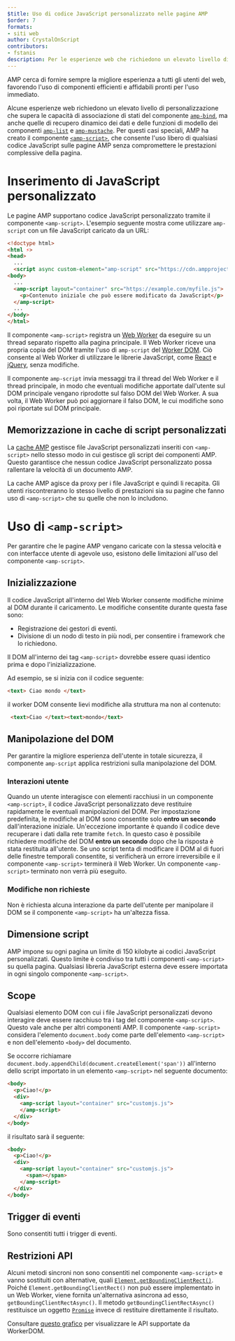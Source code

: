 ```yaml
---
$title: Uso di codice JavaScript personalizzato nelle pagine AMP
$order: 7
formats:
- siti web
author: CrystalOnScript
contributors:
- fstanis
description: Per le esperienze web che richiedono un elevato livello di personalizzazione, AMP ha creato amp-script, un componente che consente l'uso libero di qualunque codice JavaScript nella pagina AMP, senza compromettere le prestazioni complessive della pagina.
---
```


AMP cerca di fornire sempre la migliore esperienza a tutti gli utenti del web, favorendo l'uso di componenti efficienti e affidabili pronti per l'uso immediato.

Alcune esperienze web richiedono un elevato livello di personalizzazione che supera le capacità di associazione di stati del componente [`amp-bind`](../../../documentation/components/reference/amp-bind.md?format=websites), ma anche quelle di recupero dinamico dei dati e delle funzioni di modello dei componenti [`amp-list`](../../../documentation/components/reference/amp-list.md?format=websites) e [`amp-mustache`](../../../documentation/components/reference/amp-mustache.md?format=websites). Per questi casi speciali, AMP ha creato il componente [`<amp-script>`](../../../documentation/components/reference/amp-script.md?format=websites), che consente l'uso libero di qualsiasi codice JavaScript sulle pagine AMP senza compromettere le prestazioni complessive della pagina.

# Inserimento di JavaScript personalizzato

Le pagine AMP supportano codice JavaScript personalizzato tramite il componente `<amp-script>`. L'esempio seguente mostra come utilizzare `amp-script` con un file JavaScript caricato da un URL:

```html
<!doctype html>
<html ⚡>
<head>
  ...
  <script async custom-element="amp-script" src="https://cdn.ampproject.org/v0/amp-script-0.1.js"></script>
<body>
  ...
  <amp-script layout="container" src="https://example.com/myfile.js">
    <p>Contenuto iniziale che può essere modificato da JavaScript</p>
  </amp-script>
  ...
</body>
</html>
```

Il componente `<amp-script>` registra un [Web Worker](https://developer.mozilla.org/en-US/docs/Web/API/Web_Workers_API) da eseguire su un thread separato rispetto alla pagina principale. Il Web Worker riceve una propria copia del DOM tramite l'uso di `amp-script` del [Worker DOM](https://github.com/ampproject/worker-dom). Ciò consente al Web Worker di utilizzare le librerie JavaScript, come [React](https://reactjs.org/) e [jQuery](https://jquery.com/), senza modifiche.

Il componente `amp-script` invia messaggi tra il thread del Web Worker e il thread principale, in modo che eventuali modifiche apportate dall'utente sul DOM principale vengano riprodotte sul falso DOM del Web Worker. A sua volta, il Web Worker può poi aggiornare il falso DOM, le cui modifiche sono poi riportate sul DOM principale.

## Memorizzazione in cache di script personalizzati

La [cache AMP](../../../documentation/guides-and-tutorials/learn/amp-caches-and-cors/how_amp_pages_are_cached.md) gestisce file JavaScript personalizzati inseriti con `<amp-script>` nello stesso modo in cui gestisce gli script dei componenti AMP. Questo garantisce che nessun codice JavaScript personalizzato possa rallentare la velocità di un documento AMP.

La cache AMP agisce da proxy per i file JavaScript e quindi li recapita. Gli utenti riscontreranno lo stesso livello di prestazioni sia su pagine che fanno uso di `<amp-script>` che su quelle che non lo includono.

# Uso di `<amp-script>`

Per garantire che le pagine AMP vengano caricate con la stessa velocità e con interfacce utente di agevole uso, esistono delle limitazioni all'uso del componente `<amp-script>`.

## Inizializzazione

Il codice JavaScript all'interno del Web Worker consente modifiche minime al DOM durante il caricamento. Le modifiche consentite durante questa fase sono:

- Registrazione dei gestori di eventi.
- Divisione di un nodo di testo in più nodi, per consentire i framework che lo richiedono.

Il DOM all'interno dei tag `<amp-script>` dovrebbe essere quasi identico prima e dopo l'inizializzazione.

Ad esempio, se si inizia con il codice seguente:

```html
<text> Ciao mondo </text>
```

il worker DOM consente lievi modifiche alla struttura ma non al contenuto:

```html
 <text>Ciao </text><text>mondo</text>
```

## Manipolazione del DOM

Per garantire la migliore esperienza dell'utente in totale sicurezza, il componente `amp-script` applica restrizioni sulla manipolazione del DOM.

### Interazioni utente

Quando un utente interagisce con elementi racchiusi in un componente `<amp-script>`, il codice JavaScript personalizzato deve restituire rapidamente le eventuali manipolazioni del DOM. Per impostazione predefinita, le modifiche al DOM sono consentite solo **entro un secondo** dall'interazione iniziale. Un'eccezione importante è quando il codice deve recuperare i dati dalla rete tramite `fetch`. In questo caso è possibile richiedere modifiche del DOM **entro un secondo** dopo che la risposta è stata restituita all'utente. Se uno script tenta di modificare il DOM al di fuori delle finestre temporali consentite, si verificherà un errore irreversibile e il componente `<amp-script>` terminerà il Web Worker. Un componente `<amp-script>` terminato non verrà più eseguito.

### Modifiche non richieste

Non è richiesta alcuna interazione da parte dell'utente per manipolare il DOM se il componente `<amp-script>` ha un'altezza fissa.

## Dimensione script

AMP impone su ogni pagina un limite di 150 kilobyte ai codici JavaScript personalizzati. Questo limite è condiviso tra tutti i componenti `<amp-script>` su quella pagina. Qualsiasi libreria JavaScript esterna deve essere importata in ogni singolo componente `<amp-script>`.

## Scope

Qualsiasi elemento DOM con cui i file JavaScript personalizzati devono interagire deve essere racchiuso tra i tag del componente `<amp-script>`. Questo vale anche per altri componenti AMP. Il componente `<amp-script>` considera l'elemento `document.body` come parte dell'elemento `<amp-script>` e non dell'elemento `<body>` del documento.

Se occorre richiamare `document.body.appendChild(document.createElement('span'))` all'interno dello script importato in un elemento `<amp-script>` nel seguente documento:

```html
<body>
  <p>Ciao!</p>
  <div>
    <amp-script layout="container" src="customjs.js">
    </amp-script>
  </div>
</body>
```

il risultato sarà il seguente:

```html
<body>
  <p>Ciao!</p>
  <div>
    <amp-script layout="container" src="customjs.js">
      <span></span>
    </amp-script>
  </div>
</body>
```

## Trigger di eventi

Sono consentiti tutti i trigger di eventi.

## Restrizioni API <a name="api-restrictions"></a>

Alcuni metodi sincroni non sono consentiti nel componente `<amp-script>` e vanno sostituiti con alternative, quali [`Element.getBoundingClientRect()`](https://developer.mozilla.org/en-US/docs/Web/API/Element/getBoundingClientRect). Poiché `Element.getBoundingClientRect()` non può essere implementato in un Web Worker, viene fornita un'alternativa asincrona ad esso, `getBoundingClientRectAsync()`. Il metodo `getBoundingClientRectAsync()` restituisce un oggetto [`Promise`](https://developer.mozilla.org/en-US/docs/Web/JavaScript/Reference/Global_Objects/Promise) invece di restituire direttamente il risultato.

Consultare [questo grafico](https://github.com/ampproject/worker-dom/blob/main/web_compat_table.md) per visualizzare le API supportate da WorkerDOM.
